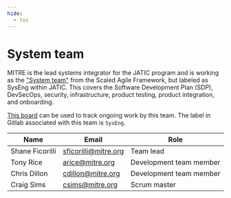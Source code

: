```yaml
---
hide:
  - toc
---
```


# System team

MITRE is the lead systems integrator for the JATIC program and is working as the ["System team"](https://scaledagileframework.com/system-team/) from the Scaled Agile Framework, but labeled as SysEng within JATIC. This covers the Software Development Plan (SDP), DevSecOps, security, infrastructure, product testing, product integration, and onboarding. 

[This board](https://gitlab.jatic.net/groups/jatic/-/boards/51?label_name[]=SysEng) can be used to track ongoing work by this team. The label in Gitlab associated with this team is `SysEng`.

| Name | Email | Role |
| ---- | ----- | ---- |
| Shane Ficorilli | sficorilli@mitre.org | Team lead |
| Tony Rice | arice@mitre.org | Development team member |
| Chris Dillon | cdillon@mitre.org | Development team member |
| Craig Sims | csims@mitre.org | Scrum master |
